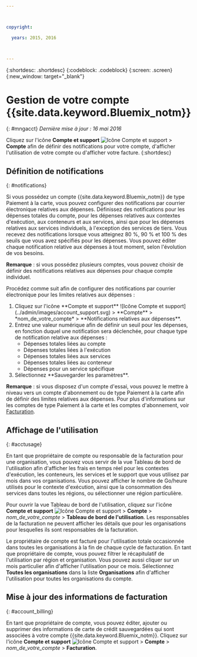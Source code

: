 ```yaml
---



copyright:

  years: 2015, 2016



---
```


{:shortdesc: .shortdesc}
{:codeblock: .codeblock}
{:screen: .screen}
{:new_window: target="_blank"}

# Gestion de votre compte {{site.data.keyword.Bluemix_notm}} 
{: #mngacct}
*Dernière mise à jour : 16 mai 2016*

Cliquez sur l'icône **Compte et support** ![Icône Compte et support](../admin/images/account_support.svg) &gt;
**Compte** afin de définir des notifications pour votre compte, d'afficher l'utilisation de votre compte ou d'afficher votre facture.
{:shortdesc}

## Définition de notifications 
{: #notifications}

Si vous possédez un compte {{site.data.keyword.Bluemix_notm}} de type Paiement à la carte, vous pouvez configurer des notifications par
courrier électronique relatives aux dépenses. Définissez des notifications pour les dépenses totales du compte, pour les dépenses relatives aux contextes
d'exécution, aux conteneurs et aux services, ainsi que pour les dépenses relatives aux services individuels, à l'exception des services de tiers.
Vous recevez des
notifications lorsque vous atteignez 80 %, 90 % et 100 % des seuils que vous avez spécifiés pour les dépenses. Vous pouvez éditer chaque notification
relative aux dépenses à tout moment, selon l'évolution de vos besoins.


**Remarque** : si vous possédez plusieurs comptes, vous pouvez choisir de définir des notifications relatives aux dépenses pour
chaque compte individuel.


Procédez comme suit afin de configurer des notifications par courrier électronique pour les limites relatives aux dépenses :


<ol>
<li>Cliquez sur l'icône **Compte et support** ![Icône Compte et support](../admin/images/account_support.svg) &gt;
**Compte** &gt; *nom_de_votre_compte* &gt; **Notifications relatives aux dépenses**.</li>
<li>Entrez une valeur numérique afin de définir un seuil pour les dépenses, en fonction duquel une notification sera déclenchée, pour chaque type de notification relative aux dépenses :
<br />
<ul>
<li>Dépenses totales liées au compte </li>
<li>Dépenses totales liées à l'exécution </li>
<li>Dépenses totales liées aux services </li>
<li>Dépenses totales liées au conteneur </li>
<li>Dépenses pour un service spécifique </li>
</ul>
</li>
<li>Sélectionnez **Sauvegarder les paramètres**.</li>
</ol>

**Remarque** : si vous disposez d'un compte d'essai, vous pouvez le mettre à niveau vers un compte d'abonnement ou de type Paiement
à la
carte afin de définir des limites relatives aux dépenses. Pour plus d'informations sur les comptes de type Paiement à la carte et les comptes d'abonnement,
voir
[Facturation](../pricing/index.html#pay-accounts).

## Affichage de l'utilisation 
{: #acctusage}

En tant que propriétaire de compte ou responsable de la facturation pour une organisation, vous pouvez vous servir de la vue Tableau de bord de l'utilisation afin d'afficher les
frais en temps réel pour les contextes d'exécution, les conteneurs, les services et le support que vous utilisez par mois dans vos
organisations. Vous pouvez afficher le nombre de Go/heure utilisés pour le contexte d'exécution, ainsi que la consommation des services dans toutes les
régions, ou sélectionner une région particulière. 

Pour ouvrir la vue Tableau de bord de l'utilisation, cliquez sur l'icône **Compte et support**
![Icône Compte et support](../admin/images/account_support.svg) &gt;
**Compte** &gt; *nom_de_votre_compte* &gt; **Tableau de bord de l'utilisation**. Les responsables de la facturation ne peuvent afficher les détails que pour les organisations pour lesquelles ils sont responsables de la
facturation.

Le propriétaire de compte est facturé pour l'utilisation totale occasionnée dans toutes les organisations à la fin de chaque cycle de
facturation. En tant que propriétaire de compte, vous pouvez filtrer le récapitulatif de l'utilisation par région et organisation. Vous pouvez aussi
cliquer sur un mois
particulier afin d'afficher l'utilisation pour ce mois. Sélectionnez **Toutes les organisations** dans la liste
**Organisations** afin d'afficher l'utilisation pour toutes les organisations du compte.



## Mise à jour des informations de facturation
{: #account_billing}

En tant que propriétaire de compte, vous pouvez éditer, ajouter ou supprimer des informations de carte de crédit sauvegardées qui sont associées à
votre compte {{site.data.keyword.Bluemix_notm}}. Cliquez sur l'icône **Compte et support**
![Icône Compte et support](../admin/images/account_support.svg) &gt; **Compte** &gt;
*nom_de_votre_compte* &gt; **Facturation**. 

